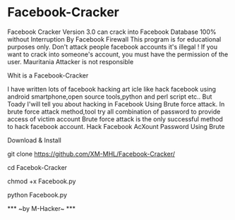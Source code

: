 # Facebook-Cracker


 Facebook Cracker Version 3.0 can crack into Facebook Database 100% without Interruption By Facebook Firewall 
 This program is for educational purposes only.
 Don't attack people facebook accounts it's illegal ! 
 If you want to crack into someone's account, you must have the permission of the user. 
 Mauritania Attacker is not responsible

 Whit is a Facebook-Cracker

 I have written lots of facebook hacking art icle like hack facebook using android smartphone,open source tools,python and perl script etc.. But Toady I'will tell you about hacking in Facebook Using Brute force attack.
 In brute force attack method,tool try all combination of password to provide access of victim account Brute force attack is the only successful method to hack facebook account. Hack Facebook AcXount Password Using Brute

 Download & Install

 git clone https://github.com/XM-MHL/Facebook-Cracker/
   
 cd Facebok-Cracker

 chmod +x Facebook.py

 python Facebook.py



***  ~by M-Hacker~  ***
